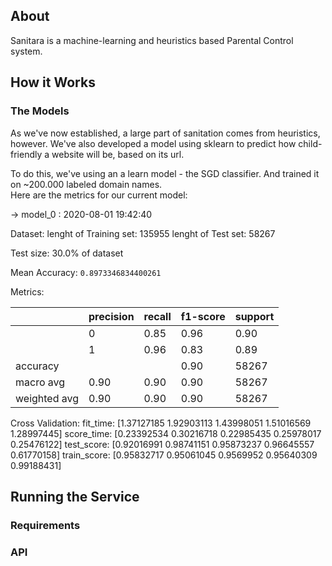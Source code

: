 ## About
Sanitara is a machine-learning and heuristics based Parental Control system.

## How it Works


### The Models
As we've now established, a large part of sanitation comes from heuristics, however.  We've also
developed a model using sklearn to predict how child-friendly a website will be, based on its url.

To do this, we've using an a learn model - the SGD classifier.  And trained it on ~200.000 labeled domain names.\
Here are the metrics for our current model:

-> model_0 : 2020-08-01 19:42:40

Dataset:
 lenght of Training set: 135955
 lenght of Test set: 58267
 
Test size: 30.0% of dataset

Mean Accuracy: 
 `0.8973346834400261`
 
Metrics:
 
|   |precision|recall|f1-score|support|
|---|---|---|---|---|
|   |0|0.85|0.96|0.90|29133|
|   |1|0.96|0.83|0.89|29134|
|accuracy|||0.90|58267|
|macro avg|0.90|0.90|0.90|58267|
|weighted avg|0.90|0.90|0.90|58267|

Cross Validation:
fit_time: [1.37127185 1.92903113 1.43998051 1.51016569 1.28997445]
score_time: [0.23392534 0.30216718 0.22985435 0.25978017 0.25476122]
test_score: [0.92016991 0.98741151 0.95873237 0.96645557 0.61770158]
train_score: [0.95832717 0.95061045 0.9569952  0.95640309 0.99188431]



## Running the Service

### Requirements

### API

